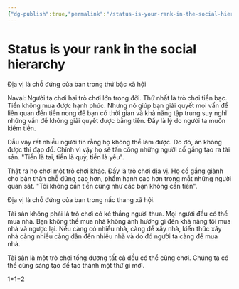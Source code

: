 ```yaml
---
{"dg-publish":true,"permalink":"/status-is-your-rank-in-the-social-hierarchy/","dgPassFrontmatter":true}
---
```


# Status is your rank in the social hierarchy
Địa vị là chỗ đứng của bạn trong thứ bậc xã hội

Naval: Người ta chơi hai trò chơi lớn trong đời. Thứ nhất là trò chơi tiền bạc. Tiền không mua được hạnh phúc. Nhưng nó giúp bạn giải quyết mọi vấn đề liên quan đến tiền nong để bạn có thời gian và khả năng tập trung suy nghĩ những vấn đề không giải quyết được bằng tiền. Đấy là lý do người ta muốn kiếm tiền.

Dẫu vậy rất nhiều người tin rằng họ không thể làm được. Do đó, ăn không được thì đạp đổ. Chính vì vậy họ sẽ tấn công những người cố gắng tạo ra tài sản. "Tiền là tai, tiền là quỷ, tiền là yêu".

Thật ra họ chơi một trò chơi khác. Đấy là trò chơi địa vị. Họ cố gắng giành cho bản thân chỗ đứng cao hơn, phẩm hạnh cao hơn trong mắt những người quan sát. "Tôi không cần tiền cũng như các bạn không cần tiền".

Địa vị là chỗ đứng của bạn trong nấc thang xã hội.

Tài sản không phải là trò chơi có kẻ thắng người thua. Mọi người đều có thể mua nhà. Bạn không thể mua nhà không ảnh hưởng gì đến khả năng tôi mua nhà và ngược lại. Nếu càng có nhiều nhà, càng dễ xây nhà, kiến thức xây nhà càng nhiều càng dẫn đến nhiều nhà và do đó người ta càng để mua nhà.

Tài sản là một trò chơi tổng dương tất cả đều có thể cùng chơi. Chúng ta có thể cùng sáng tạo để tạo thành một thứ gì mới.

1+1=2
